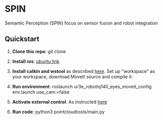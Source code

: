 # SPIN
Semantic Perception (SPIN) focus on sensor fusion and robot integration

## Quickstart
1. **Clone this repo**: git clone 

1. **Install ros**: [ubuntu link](https://wiki.ros.org/noetic/Installation/Ubuntu) 

1. **Install catkin and wstool** as described [here](https://ros-planning.github.io/moveit_tutorials/doc/getting_started/getting_started.html). Set up "workspace" as your workspace, download MoveIt source and compile it: 

1. **Run environment**: roslaunch ur3e_robotiq140_eyes_moveit_config env.launch use_cam:=false

1. **Activate external control**. As instructed [here](https://github.com/UniversalRobots/Universal_Robots_ROS_Driver/blob/master/ur_robot_driver/doc/install_urcap_e_series.md) 

1. **Run code**: python3 pointcloudtools/main.py

